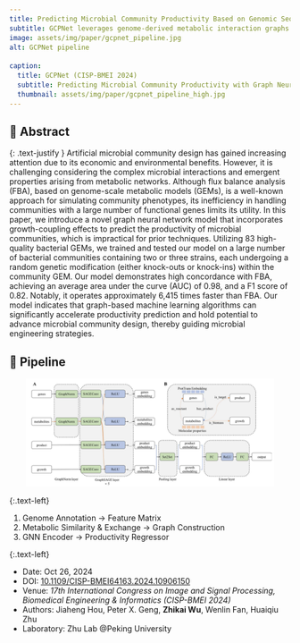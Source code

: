 ```yaml
---
title: Predicting Microbial Community Productivity Based on Genomic Sequences
subtitle: GCPNet leverages genome-derived metabolic interaction graphs and graph neural networks to forecast community-level productivity, achieving state-of-the-art accuracy and interpretability.
image: assets/img/paper/gcpnet_pipeline.jpg
alt: GCPNet pipeline

caption:
  title: GCPNet (CISP-BMEI 2024)
  subtitle: Predicting Microbial Community Productivity with Graph Neural Networks. (Computational Biology, GNNs)
  thumbnail: assets/img/paper/gcpnet_pipeline_high.jpg
---
```

## 🔎 Abstract

{: .text-justify }
Artificial microbial community design has gained increasing attention due to its economic and environmental benefits. However, it is challenging considering the complex microbial interactions and emergent properties arising from metabolic networks. Although flux balance analysis (FBA), based on genome-scale metabolic models (GEMs), is a well-known approach for simulating community phenotypes, its inefficiency in handling communities with a large number of functional genes limits its utility. In this paper, we introduce a novel graph neural network model that incorporates growth-coupling effects to predict the productivity of microbial communities, which is impractical for prior techniques. Utilizing 83 high-quality bacterial GEMs, we trained and tested our model on a large number of bacterial communities containing two or three strains, each undergoing a random genetic modification (either knock-outs or knock-ins) within the community GEM. Our model demonstrates high concordance with FBA, achieving an average area under the curve (AUC) of 0.98, and a F1 score of 0.82. Notably, it operates approximately 6,415 times faster than FBA. Our model indicates that graph-based machine learning algorithms can significantly accelerate productivity prediction and hold potential to advance microbial community design, thereby guiding microbial engineering strategies.

## 🧱 Pipeline

<p align="center"> <img src="assets/img/paper/gcpnet_pipeline.jpg" width="88%"> </p>

{:.text-left}
1. Genome Annotation → Feature Matrix
2. Metabolic Similarity & Exchange → Graph Construction
3. GNN Encoder → Productivity Regressor


{:.text-left}
- Date: Oct 26, 2024
- DOI: [10.1109/CISP-BMEI64163.2024.10906150](https://doi.org/10.1109/CISP-BMEI64163.2024.10906150)
- Venue: *17th International Congress on Image and Signal Processing, Biomedical Engineering & Informatics (CISP-BMEI 2024)*
- Authors: Jiaheng Hou, Peter X. Geng, **Zhikai Wu**, Wenlin Fan, Huaiqiu Zhu
- Laboratory: Zhu Lab @Peking University
